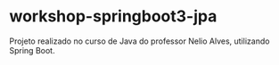 # workshop-springboot3-jpa
Projeto realizado no curso de Java do professor Nelio Alves, utilizando Spring Boot.
